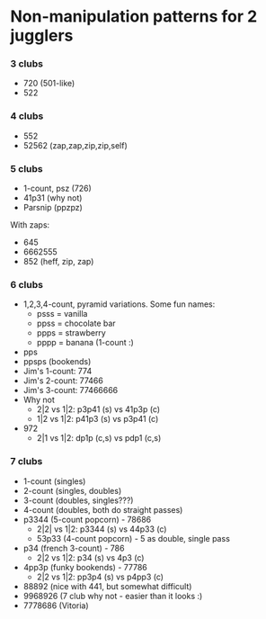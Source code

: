 # Non-manipulation patterns for 2 jugglers

### 3 clubs

- 720 (501-like)
- 522

### 4 clubs

- 552
- 52562 (zap,zap,zip,zip,self)

### 5 clubs

- 1-count, psz (726)
- 41p31 (why not)
- Parsnip (ppzpz)

With zaps:
- 645
- 6662555
- 852 (heff, zip, zap)

### 6 clubs

- 1,2,3,4-count, pyramid variations. Some fun names:
  - psss = vanilla
  - ppss = chocolate bar
  - ppps = strawberry
  - pppp = banana (1-count :)
- pps
- ppsps (bookends)
- Jim's 1-count: 774
- Jim's 2-count: 77466
- Jim's 3-count: 77466666
- Why not
  - 2|2 vs 1|2: p3p41 (s) vs 41p3p (c)
  - 1|2 vs 1|2: p41p3 (s) vs p3p41 (c)
- 972
  - 2|1 vs 1|2: dp1p (c,s) vs pdp1 (c,s)

### 7 clubs

- 1-count (singles)
- 2-count (singles, doubles)
- 3-count (doubles, singles???)
- 4-count (doubles, both do straight passes)
- p3344 (5-count popcorn) - 78686
  - 2|2| vs 1|2: p3344 (s) vs 44p33 (c)
  - 53p33 (4-count popcorn) - 5 as double, single pass
- p34 (french 3-count) - 786
  - 2|2 vs 1|2: p34 (s) vs 4p3 (c)
- 4pp3p (funky bookends) - 77786
  - 2|2 vs 1|2: pp3p4 (s) vs p4pp3 (c)
- 88892 (nice with 441, but somewhat difficult)
- 9968926 (7 club why not - easier than it looks :)
- 7778686 (Vitoria)

